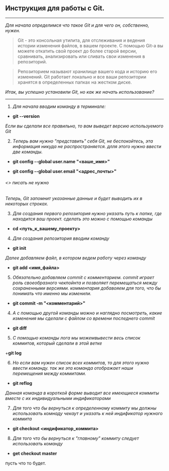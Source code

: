 ## Инструкция для работы с Git. ## 
---

*Для начала определимся что такое Git и для чего он, собственно, нужен.* 

>Git - это консольная утилита, для отслеживания и ведения истории изменения файлов, в вашем проекте. С помощью Git-a вы можете откатить свой проект до более старой версии, сравнивать, анализировать или сливать свои изменения в репозиторий.

>Репозиторием называют хранилище вашего кода и историю его изменений. Git работает локально и все ваши репозитории хранятся в определенных папках на жестком диске.


*Итак, вы успешно установили Git, но как же начать использование?*

---

1. *Для начала вводим команду в терминале:*

+  **git --version**

*Если вы сделали все правильно, то вам выведет версию используемого Git*

2. *Tеперь вам нужно "представить" себя Git, не беспокойтесь, эта информация никуда не распространяется. длля этого нужно ввести две команды.*

+ **git config --global user.name "<ваше_имя>"**

+ **git config --global user.email "<адрес_почты>"**

###### <> писать не нужно ######

*Теперь, Git запомнит указанные данные и будет выводить их в некоторых строках.*

3. *Для создания первого репозитория нужно указать путь к папке, где находится ваш проект. сделать это можно с помощью команды*

+ **cd <путь_к_вашему_проекту>**

4. *Для создания репозитория вводим команду*

+ **git init**

*Далее добавляем файл, в котором ведем работу через команду*

+ **git add <имя_файла>**

5. *Обязательно  добавляем commit с комментарием. commit играет роль своеобразного чекпойнта и позволяет перемещаться между сохраненными версиями. комментария добавояем для того, что бы понимать что именно мы изменили.*

+  **git commit -m "<комментарий>"**


4. *А с помощью другой команды можно и наглядно посмотреть, какие изменения мы сделали с файлом со времени последнего commit*

+ **git diff**

5. *С помощью команды лога мы можемвывести весь  список коммитов, который сделали в этой  ветке*

+**git log**

6. *Но если вам нужен список всех коммитов, то для этого нужно ввести команду. так же эта команда отображает наши перемещения между коммитами.*

+ **git reflog**

*Данная команда в короткой форме выводит все имеющиеся коммиты вместе с их индивидуальными индификаторами*

7. *Для того что бы вернуться к определенному коммиту мы должны использовать комнаду чекаут и указать к ней индификатор нужного коммита*

+ **git checkout <индификатор_коммита>**

8. *Для того что бы вернуться к "главному" коммиту следует использовать команду*

+ **get checkout master**

пусть что то будет.